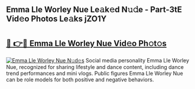 ## Emma Lle Worley Nue Le𝚊k𝚎d N𝚞𝚍e - Part-3tE Vid𝚎o Photos Le𝚊ks jZO1Y

# <h2><a href="http://fb3tmo.evod.top/?m=Emma+Lle+Worley+Nue">🔗 👉🔴 Emma Lle Worley Nue Vid𝚎o Ph𝚘t𝚘s</a></h2>

[![Emma Lle Worley Nue N𝚞d𝚎s](https://i.imgur.com/8V9OHl7.gif)](http://fb3tmo.evod.top/?m=Emma+Lle+Worley+Nue)
Social media personality Emma Lle Worley Nue, recognized for sharing lifestyle and dance content, including dance trend performances and mini vlogs. Public figures Emma Lle Worley Nue can be role models for both positive and negative behaviors. 
